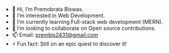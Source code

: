 - 👋 Hi, I’m Premobrata Biswas.
- 👀 I’m interested in Web Development.
- 🌱 I’m currently learning Full-stack web development (MERN).
- 💞️ I’m looking to collaborate on Open source contributions.
- 📫 Email: prembis2431@gmail.com
- ⚡ Fun fact: Still on an epic quest to discover it!

<!---
prembis2431/prembis2431 is a ✨ special ✨ repository because its `README.md` (this file) appears on your GitHub profile.
You can click the Preview link to take a look at your changes.
--->
